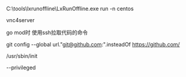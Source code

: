 C:\tools\lxrunoffline\LxRunOffline.exe run -n centos

 vnc4server

go mod时 使用ssh拉取代码的命令

git config --global url."git@github.com:".insteadOf https://github.com/

/usr/sbin/init

--privileged

